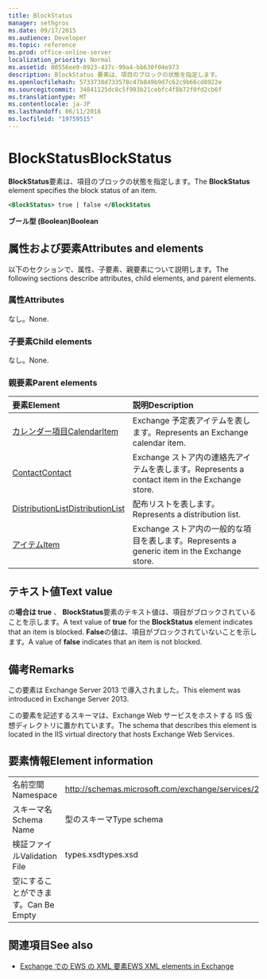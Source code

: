 ```yaml
---
title: BlockStatus
manager: sethgros
ms.date: 09/17/2015
ms.audience: Developer
ms.topic: reference
ms.prod: office-online-server
localization_priority: Normal
ms.assetid: 08556ee9-0923-437c-99a4-bb630f04e973
description: BlockStatus 要素は、項目のブロックの状態を指定します。
ms.openlocfilehash: 5733738d733578c47b849b9d7c62c9b66cd8922e
ms.sourcegitcommit: 34041125dc8c5f993b21cebfc4f8b72f0fd2cb6f
ms.translationtype: MT
ms.contentlocale: ja-JP
ms.lasthandoff: 06/11/2018
ms.locfileid: "19759515"
---
```

# <a name="blockstatus"></a><span data-ttu-id="a9cb8-103">BlockStatus</span><span class="sxs-lookup"><span data-stu-id="a9cb8-103">BlockStatus</span></span>

<span data-ttu-id="a9cb8-104">**BlockStatus**要素は、項目のブロックの状態を指定します。</span><span class="sxs-lookup"><span data-stu-id="a9cb8-104">The **BlockStatus** element specifies the block status of an item.</span></span> 
  
```XML
<BlockStatus> true | false </BlockStatus
```

 <span data-ttu-id="a9cb8-105">**ブール型 (Boolean)**</span><span class="sxs-lookup"><span data-stu-id="a9cb8-105">**Boolean**</span></span>
## <a name="attributes-and-elements"></a><span data-ttu-id="a9cb8-106">属性および要素</span><span class="sxs-lookup"><span data-stu-id="a9cb8-106">Attributes and elements</span></span>

<span data-ttu-id="a9cb8-107">以下のセクションで、属性、子要素、親要素について説明します。</span><span class="sxs-lookup"><span data-stu-id="a9cb8-107">The following sections describe attributes, child elements, and parent elements.</span></span>
  
### <a name="attributes"></a><span data-ttu-id="a9cb8-108">属性</span><span class="sxs-lookup"><span data-stu-id="a9cb8-108">Attributes</span></span>

<span data-ttu-id="a9cb8-109">なし。</span><span class="sxs-lookup"><span data-stu-id="a9cb8-109">None.</span></span>
  
### <a name="child-elements"></a><span data-ttu-id="a9cb8-110">子要素</span><span class="sxs-lookup"><span data-stu-id="a9cb8-110">Child elements</span></span>

<span data-ttu-id="a9cb8-111">なし。</span><span class="sxs-lookup"><span data-stu-id="a9cb8-111">None.</span></span>
  
### <a name="parent-elements"></a><span data-ttu-id="a9cb8-112">親要素</span><span class="sxs-lookup"><span data-stu-id="a9cb8-112">Parent elements</span></span>

|<span data-ttu-id="a9cb8-113">**要素**</span><span class="sxs-lookup"><span data-stu-id="a9cb8-113">**Element**</span></span>|<span data-ttu-id="a9cb8-114">**説明**</span><span class="sxs-lookup"><span data-stu-id="a9cb8-114">**Description**</span></span>|
|:-----|:-----|
|[<span data-ttu-id="a9cb8-115">カレンダー項目</span><span class="sxs-lookup"><span data-stu-id="a9cb8-115">CalendarItem</span></span>](calendaritem.md) <br/> |<span data-ttu-id="a9cb8-116">Exchange 予定表アイテムを表します。</span><span class="sxs-lookup"><span data-stu-id="a9cb8-116">Represents an Exchange calendar item.</span></span>  <br/> |
|[<span data-ttu-id="a9cb8-117">Contact</span><span class="sxs-lookup"><span data-stu-id="a9cb8-117">Contact</span></span>](contact.md) <br/> |<span data-ttu-id="a9cb8-118">Exchange ストア内の連絡先アイテムを表します。</span><span class="sxs-lookup"><span data-stu-id="a9cb8-118">Represents a contact item in the Exchange store.</span></span>  <br/> |
|[<span data-ttu-id="a9cb8-119">DistributionList</span><span class="sxs-lookup"><span data-stu-id="a9cb8-119">DistributionList</span></span>](distributionlist.md) <br/> |<span data-ttu-id="a9cb8-120">配布リストを表します。</span><span class="sxs-lookup"><span data-stu-id="a9cb8-120">Represents a distribution list.</span></span>  <br/> |
|[<span data-ttu-id="a9cb8-121">アイテム</span><span class="sxs-lookup"><span data-stu-id="a9cb8-121">Item</span></span>](item.md) <br/> |<span data-ttu-id="a9cb8-122">Exchange ストア内の一般的な項目を表します。</span><span class="sxs-lookup"><span data-stu-id="a9cb8-122">Represents a generic item in the Exchange store.</span></span>  <br/> |
   
## <a name="text-value"></a><span data-ttu-id="a9cb8-123">テキスト値</span><span class="sxs-lookup"><span data-stu-id="a9cb8-123">Text value</span></span>

<span data-ttu-id="a9cb8-124">の**場合は true** 、 **BlockStatus**要素のテキスト値は、項目がブロックされていることを示します。</span><span class="sxs-lookup"><span data-stu-id="a9cb8-124">A text value of **true** for the **BlockStatus** element indicates that an item is blocked.</span></span> <span data-ttu-id="a9cb8-125">**False**の値は、項目がブロックされていないことを示します。</span><span class="sxs-lookup"><span data-stu-id="a9cb8-125">A value of **false** indicates that an item is not blocked.</span></span> 
  
## <a name="remarks"></a><span data-ttu-id="a9cb8-126">備考</span><span class="sxs-lookup"><span data-stu-id="a9cb8-126">Remarks</span></span>

<span data-ttu-id="a9cb8-127">この要素は Exchange Server 2013 で導入されました。</span><span class="sxs-lookup"><span data-stu-id="a9cb8-127">This element was introduced in Exchange Server 2013.</span></span>
  
<span data-ttu-id="a9cb8-128">この要素を記述するスキーマは、Exchange Web サービスをホストする IIS 仮想ディレクトリに置かれています。</span><span class="sxs-lookup"><span data-stu-id="a9cb8-128">The schema that describes this element is located in the IIS virtual directory that hosts Exchange Web Services.</span></span>
  
## <a name="element-information"></a><span data-ttu-id="a9cb8-129">要素情報</span><span class="sxs-lookup"><span data-stu-id="a9cb8-129">Element information</span></span>

|||
|:-----|:-----|
|<span data-ttu-id="a9cb8-130">名前空間</span><span class="sxs-lookup"><span data-stu-id="a9cb8-130">Namespace</span></span>  <br/> |http://schemas.microsoft.com/exchange/services/2006/types  <br/> |
|<span data-ttu-id="a9cb8-131">スキーマ名</span><span class="sxs-lookup"><span data-stu-id="a9cb8-131">Schema Name</span></span>  <br/> |<span data-ttu-id="a9cb8-132">型のスキーマ</span><span class="sxs-lookup"><span data-stu-id="a9cb8-132">Type schema</span></span>  <br/> |
|<span data-ttu-id="a9cb8-133">検証ファイル</span><span class="sxs-lookup"><span data-stu-id="a9cb8-133">Validation File</span></span>  <br/> |<span data-ttu-id="a9cb8-134">types.xsd</span><span class="sxs-lookup"><span data-stu-id="a9cb8-134">types.xsd</span></span>  <br/> |
|<span data-ttu-id="a9cb8-135">空にすることができます。</span><span class="sxs-lookup"><span data-stu-id="a9cb8-135">Can Be Empty</span></span>  <br/> ||
   
## <a name="see-also"></a><span data-ttu-id="a9cb8-136">関連項目</span><span class="sxs-lookup"><span data-stu-id="a9cb8-136">See also</span></span>



- [<span data-ttu-id="a9cb8-137">Exchange での EWS の XML 要素</span><span class="sxs-lookup"><span data-stu-id="a9cb8-137">EWS XML elements in Exchange</span></span>](ews-xml-elements-in-exchange.md)

